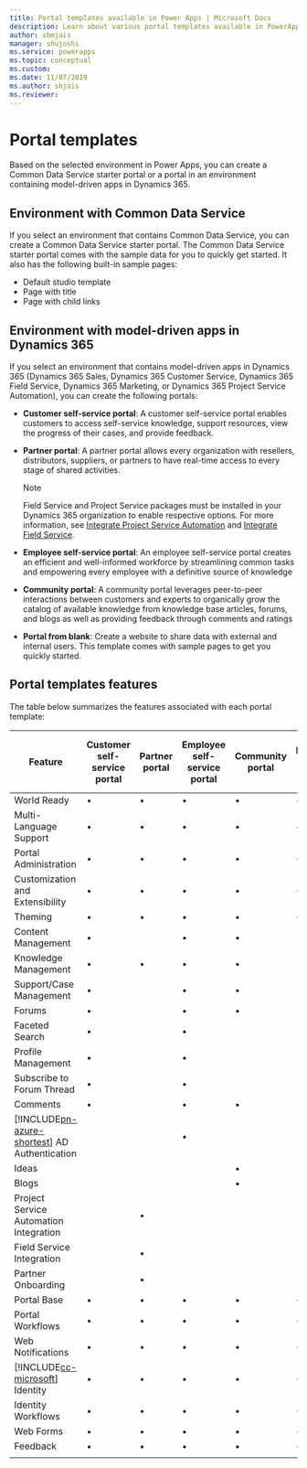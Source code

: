 ```yaml
---
title: Portal templates available in Power Apps | Microsoft Docs
description: Learn about various portal templates available in PowerApps.
author: sbmjais
manager: shujoshi
ms.service: powerapps
ms.topic: conceptual
ms.custom: 
ms.date: 11/07/2019
ms.author: shjais
ms.reviewer:
---
```


# Portal templates

Based on the selected environment in Power Apps, you can create a Common Data Service starter portal or a portal in an environment containing model-driven apps in Dynamics 365.

## Environment with Common Data Service

If you select an environment that contains Common Data Service, you can create a Common Data Service starter portal. The Common Data Service starter portal comes with the sample data for you to quickly get started. It also has the following built-in sample pages:

- Default studio template
- Page with title
- Page with child links

## Environment with model-driven apps in Dynamics 365 

If you select an environment that contains model-driven apps in Dynamics 365 (Dynamics 365 Sales, Dynamics 365 Customer Service, Dynamics 365 Field Service, Dynamics 365 Marketing, or Dynamics 365 Project Service Automation), you can create the following portals:

- **Customer self-service portal**: A customer self-service portal enables customers to access self-service knowledge, support resources, view the progress of their cases, and provide feedback.
- **Partner portal**: A partner portal allows every organization with resellers, distributors, suppliers, or partners to have real-time access to every stage of shared activities.

    > [!NOTE]
    > Field Service and Project Service packages must be installed in your Dynamics 365 organization to enable respective options. For more information, see [Integrate Project Service Automation](https://docs.microsoft.com/dynamics365/portals/integrate-project-service-automation) and [Integrate Field Service](https://docs.microsoft.com/dynamics365/portals/integrate-field-service).

- **Employee self-service portal**: An employee self-service portal creates an efficient and well-informed workforce by streamlining common tasks and empowering every employee with a definitive source of knowledge
- **Community portal**: A community portal leverages peer-to-peer interactions between customers and experts to organically grow the catalog of available knowledge from knowledge base articles, forums, and blogs as well as providing feedback through comments and ratings
- **Portal from blank**: Create a website to share data with external and internal users. This template comes with sample pages to get you quickly started. 

## Portal templates features

The table below summarizes the features associated with each portal template:

| Feature | Customer self-service portal | Partner portal | Employee self-service portal | Community portal | Portal from blank | Common Data Service starter portal|
|------------------|---------------|----------------|---------------|------------------|---------------|------|
| World Ready | •  | • | • | • | • |• |
| Multi-Language Support | •  | • | • | • | • |• |
| Portal Administration| • | • | • | • | •  |• |
| Customization and Extensibility  | •   | •  | •   | •  | • |• |
| Theming   | •   | •   | •    | •   | •   |• |
| Content Management                     | •                            |                | •                            | •                |               |
| Knowledge Management                   | •                            | •              | •                            | •                |               |
| Support/Case Management                | •                            |                | •                            | •                |               |
| Forums                                 | •                            |                | •                            | •                |               |
| Faceted Search                         | •                            |                | •                            |                  |               |
| Profile Management                     | •                            |                | •                            |                  |               |
| Subscribe to Forum Thread              | •                            |                | •                            |                  |               |
| Comments                               | •                            |                | •                            | •                |               |
| [!INCLUDE[pn-azure-shortest](../../includes/pn-azure-shortest.md)] AD Authentication                |                              |                | •                            |                  |               |
| Ideas                                  |                              |                |                              | •                |               |
| Blogs                                  |                              |                |                              | •                |               |
| Project Service Automation Integration |                              | •              |                              |                  |               |
| Field Service Integration              |                              | •              |                              |                  |               |
| Partner Onboarding                     |                              | •              |                              |                  |               |
| Portal Base  |  •    | •      |  •| •| •|• |
| Portal Workflows|  •| •|  •| •| •|• |
| Web Notifications|  •| •|  •| •| •|• |
| [!INCLUDE[cc-microsoft](../../includes/cc-microsoft.md)] Identity|   •|  •|  •|   •| •|• |
| Identity Workflows| •|  •| •|   •| •|• |
| Web Forms|  •| •|    •| •| •|• |
| Feedback|   •|  •|  •| •| •|• |
||
